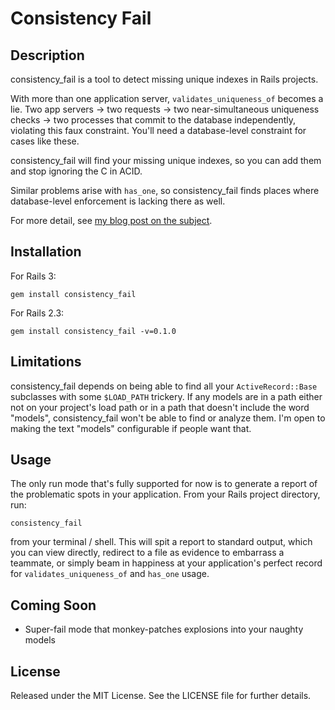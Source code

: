 # Consistency Fail

## Description
consistency\_fail is a tool to detect missing unique indexes in Rails projects.

With more than one application server, `validates_uniqueness_of` becomes a lie.
Two app servers -> two requests -> two near-simultaneous uniqueness checks ->
two processes that commit to the database independently, violating this faux
constraint. You'll need a database-level constraint for cases like these.

consistency\_fail will find your missing unique indexes, so you can add them and
stop ignoring the C in ACID.

Similar problems arise with `has_one`, so consistency\_fail finds places where
database-level enforcement is lacking there as well.

For more detail, see [my blog post on the
subject](http://blog.8thlight.com/articles/2011/6/11/winning-at-consistency).

## Installation

For Rails 3:

    gem install consistency_fail

For Rails 2.3:

    gem install consistency_fail -v=0.1.0

## Limitations

consistency\_fail depends on being able to find all your `ActiveRecord::Base`
subclasses with some `$LOAD_PATH` trickery. If any models are in a path either
not on your project's load path or in a path that doesn't include the word
"models", consistency\_fail won't be able to find or analyze them. I'm open to
making the text "models" configurable if people want that.

## Usage

The only run mode that's fully supported for now is to generate a report of the
problematic spots in your application. From your Rails project directory, run:

    consistency_fail

from your terminal / shell. This will spit a report to standard output, which
you can view directly, redirect to a file as evidence to embarrass a teammate,
or simply beam in happiness at your application's perfect record for
`validates_uniqueness_of` and `has_one` usage.

## Coming Soon

* Super-fail mode that monkey-patches explosions into your naughty models

## License

Released under the MIT License. See the LICENSE file for further details.
